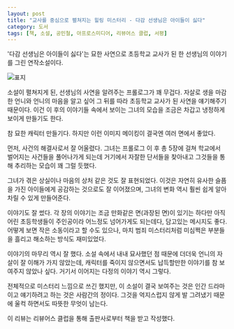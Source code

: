 ```yaml
---
layout: post
title: "교사를 중심으로 펼쳐지는 힐링 미스터리 - 다감 선생님은 아이들이 싫다"
category: 도서
tags: [책, 소설, 공민철, 아프로스미디어, 리뷰어스 클럽, 서평]
---
```


'다감 선생님은 아이들이 싫다'는
묘한 사연으로 초등학교 교사가 된 한 선생님의 이야기를 그린 연작소설이다.

![표지](https://images2.imgbox.com/e1/ea/xrzLujLz_o.jpg)

소설이 펼쳐지게 된, 선생님의 사연을 알려주는 프롤로그가 꽤 무겁다.
자살로 생을 마감한 언니와
언니의 마음을 알고 싶어 그 뒤를 따라 초등학교 교사가 된 사연을 얘기해주기 때문이다.
이건 이 후의 이야기들 속에서 보이는 그녀의 모습을 조금은 차갑고 냉정하게 보이게 만들기도 한다.

참 묘한 캐릭터 만들기다.
하지만 이런 이미지 메이킹이 결국엔 여러 면에서 좋았다.

먼저, 사건의 해결사로서 잘 어울렸다.
그녀는 프롤로그 이 후 총 5장에 걸쳐 학교에서 벌어지는 사건들을 풀어나가게 되는데
거기에서 자잘한 단서들을 찾아내고 그것들을 통해 추리하는 모습이 꽤 그럴 듯했다.

그녀가 겪은 상실이나 마음의 상처 같은 것도 잘 표현되었다.
이것은 자연히 유사한 슬픔을 가진 아이들에게 공감하는 것으로도 잘 이어졌으며,
그녀의 변화 역시 훨씬 쉽게 알아차릴 수 있게 만들어준다.

이야기도 잘 썼다.
각 장의 이야기는 조금 만화같은 면(과장된 면)이 있기는 하다만
아직 어린 초등학생들이 주인공이라 어느정도 넘어가게도 되는데다,
담고있는 메시지도 좋다.
어떻게 보면 작은 소동이라고 할 수도 있으나,
마치 범죄 미스터리처럼 미심쩍은 부분들을 흘리고 해소하는 방식도 재미있었다.

이야기의 마무리 역시 잘 했다.
소설 속에서 내내 묘사했던 점 때문에 더더욱 언니의 자살이 잘 이해가 가지 않았는데,
캐릭터를 죽이지 않으면서도 납득할만한 이야기를 참 보여주지 않았나 싶다.
거기서 이어지는 다정의 이야기 역시 그렇다.

전체적으로 미스터리 느낌으로 쓰긴 했지만,
이 소설이 결국 보여주는 것은 인간 드라마이고
얘기하려고 하는 것은 사람간의 정이다.
그것을 억지스럽지 않게 발 그려냈기 때문에 울컥 하면서도 따뜻한 무엇이 남는다.



<div class="im im-info">
이 리뷰는 리뷰어스 클럽을 통해 출판사로부터 책을 받고 작성했다.
</div>

